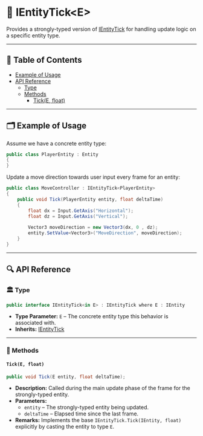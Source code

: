 # 🧩 IEntityTick&lt;E&gt;

Provides a strongly-typed version of [IEntityTick](IEntityTick.md) for handling update logic on a specific entity
type.

---

## 📑 Table of Contents

- [Example of Usage](#-example-of-usage)
- [API Reference](#-api-reference)
    - [Type](#-type)
    - [Methods](#-methods)
        - [Tick(E, float)](#ticke-float)

---

## 🗂 Example of Usage

Assume we have a concrete entity type:

```csharp
public class PlayerEntity : Entity
{
}
```

Update a move direction towards user input every frame for an entity:

```csharp
public class MoveController : IEntityTick<PlayerEntity>
{
    public void Tick(PlayerEntity entity, float deltaTime)
    {
        float dx = Input.GetAxis("Horizontal");
        float dz = Input.GetAxis("Vertical");
        
        Vector3 moveDirection = new Vector3(dx, 0 , dz);
        entity.SetValue<Vector3>("MoveDirection", moveDirection);
    }
}
```

---

## 🔍 API Reference

### 🏛️ Type <div id="-type"></div>

```csharp
public interface IEntityTick<in E> : IEntityTick where E : IEntity
```

- **Type Parameter:** `E` – The concrete entity type this behavior is associated with.
- **Inherits:** [IEntityTick](IEntityTick.md)

---

### 🏹 Methods

#### `Tick(E, float)`

```csharp
public void Tick(E entity, float deltaTime);
```

- **Description:** Called during the main update phase of the frame for the strongly-typed entity.
- **Parameters:**
    - `entity` – The strongly-typed entity being updated.
    - `deltaTime` – Elapsed time since the last frame.
- **Remarks:** Implements the base `IEntityTick.Tick(IEntity, float)` explicitly by casting the entity to type `E`.